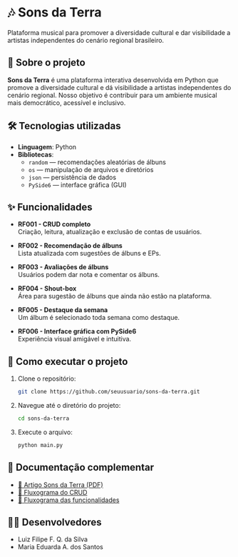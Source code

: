 # 🎶 Sons da Terra

Plataforma musical para promover a diversidade cultural e dar visibilidade a artistas independentes do cenário regional brasileiro.

## 🎯 Sobre o projeto

**Sons da Terra** é uma plataforma interativa desenvolvida em Python que promove a diversidade cultural e dá visibilidade a artistas independentes do cenário regional. Nosso objetivo é contribuir para um ambiente musical mais democrático, acessível e inclusivo.

## 🛠️ Tecnologias utilizadas

- **Linguagem**: Python
- **Bibliotecas**:
  - `random` — recomendações aleatórias de álbuns
  - `os` — manipulação de arquivos e diretórios
  - `json` — persistência de dados
  - `PySide6` — interface gráfica (GUI)

## ✨ Funcionalidades

- **RF001 - CRUD completo**  
  Criação, leitura, atualização e exclusão de contas de usuários.

- **RF002 - Recomendação de álbuns**  
  Lista atualizada com sugestões de álbuns e EPs.

- **RF003 - Avaliações de álbuns**  
  Usuários podem dar nota e comentar os álbuns.

- **RF004 - Shout-box**  
  Área para sugestão de álbuns que ainda não estão na plataforma.

- **RF005 - Destaque da semana**  
  Um álbum é selecionado toda semana como destaque.

- **RF006 - Interface gráfica com PySide6**  
  Experiência visual amigável e intuitiva.



## 🧪 Como executar o projeto

1. Clone o repositório:
   ```bash
   git clone https://github.com/seuusuario/sons-da-terra.git
2. Navegue até o diretório do projeto:
   ```bash
   cd sons-da-terra
3. Execute o arquivo:
   ```bash
   python main.py

## 📎 Documentação complementar

- [📄 Artigo Sons da Terra (PDF)](https://github.com/user-attachments/files/21420999/SonsdaTerra.pdf)
- [📌 Fluxograma do CRUD](https://drive.google.com/file/d/1LdmUFJJ50fUBIOtOuPOlCgfKJaNrkG8p/view?usp=drivesdk)
- [📌 Fluxograma das funcionalidades](https://drive.google.com/file/d/12JIuusqXzoGaLwlM3jDaPeVWD9sl-XUf/view?usp=sharing)

## 👩‍💻 Desenvolvedores

- Luiz Filipe F. Q. da Silva  
- Maria Eduarda A. dos Santos

